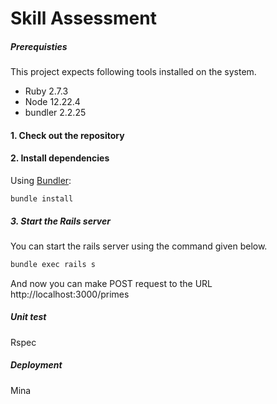 # Skill Assessment

##### Prerequisties

This project expects following tools installed on the system.

* Ruby 2.7.3
* Node 12.22.4
* bundler 2.2.25

#### 1. Check out the repository
#### 2. Install dependencies

Using [Bundler](https://github.com/bundler/bundler):

```shell
bundle install
```

##### 3. Start the Rails server

You can start the rails server using the command given below.

```bash
bundle exec rails s
```

And now you can make POST request to the URL http://localhost:3000/primes

##### Unit test
Rspec

##### Deployment
Mina
